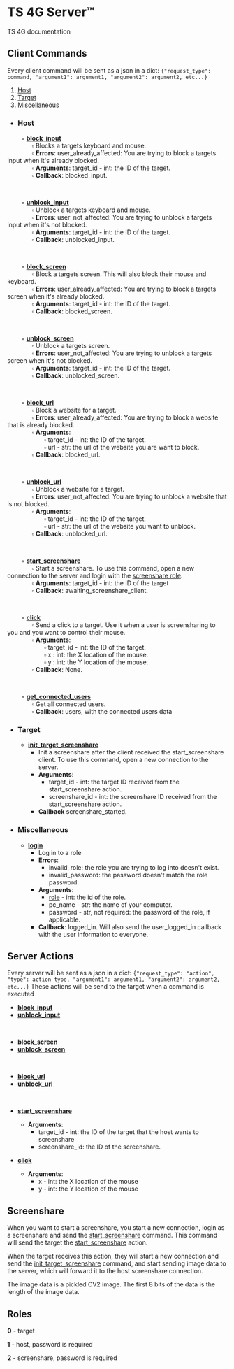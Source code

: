 # TS 4G Server™
TS 4G documentation

## Client Commands

Every client command will be sent as a json in a dict:
`{"request_type": command, "argument1": argument1, "argument2": argument2, etc...}`
1. [Host](#host)
2. [Target](#target)
3. [Miscellaneous](#miscellaneous)
-  ### Host

&emsp;&emsp; ◦ <ins id="block_input_command">**[block_input](#block_input_action)**</ins><br/>
&emsp;&emsp;&emsp;&emsp;▫ Blocks a targets keyboard and mouse.<br/>
&emsp;&emsp;&emsp;&emsp;▫ **Errors**: user_already_affected: You are trying to block a targets input when it's already blocked.<br/>
&emsp;&emsp;&emsp;&emsp;▫ **Arguments**: target_id - int: the ID of the target.<br/>
&emsp;&emsp;&emsp;&emsp;▫ **Callback**: blocked_input.

<br/>

&emsp;&emsp; ◦ <ins id="unblock_input_command">**[unblock_input](#unblock_input_action)**</ins><br/>
&emsp;&emsp;&emsp;&emsp;▫  Unblock a targets keyboard and mouse.<br/>
&emsp;&emsp;&emsp;&emsp;▫  **Errors**:  user_not_affected: You are trying to unblock a targets input when it's not blocked.<br/>
&emsp;&emsp;&emsp;&emsp;▫  **Arguments**: target_id - int: the ID of the target.<br/>
&emsp;&emsp;&emsp;&emsp;▫  **Callback**: unblocked_input.

<br/>

&emsp;&emsp; ◦ <ins id="block_screen_command">**[block_screen](#block_screen_action)**</ins><br/>
&emsp;&emsp;&emsp;&emsp;▫  Block a targets screen. This will also block their mouse and keyboard.<br/>
&emsp;&emsp;&emsp;&emsp;▫  **Errors**: user_already_affected: You are trying to block a targets screen when it's already blocked.<br/>
&emsp;&emsp;&emsp;&emsp;▫  **Arguments**: target_id - int: the ID of the target.<br/>
&emsp;&emsp;&emsp;&emsp;▫  **Callback**: blocked_screen.

<br/>

&emsp;&emsp; ◦ <ins id="unblock_screen_command">**[unblock_screen](#unblock_screen_action)**</ins><br/>
&emsp;&emsp;&emsp;&emsp;▫   Unblock a targets screen.<br/>
&emsp;&emsp;&emsp;&emsp;▫  **Errors**: user_not_affected: You are trying to unblock a targets screen when it's not blocked.<br/>
&emsp;&emsp;&emsp;&emsp;▫  **Arguments**: target_id - int: the ID of the target.<br/>
&emsp;&emsp;&emsp;&emsp;▫  **Callback**: unblocked_screen.

<br/>

&emsp;&emsp; ◦ <ins id="block_url_command">**[block_url](#block_url_action)**</ins><br/>
&emsp;&emsp;&emsp;&emsp;▫  Block a website for a target. <br/>
&emsp;&emsp;&emsp;&emsp;▫  **Errors**: user_already_affected: You are trying to block a website that is already blocked.<br/>
&emsp;&emsp;&emsp;&emsp;▫  **Arguments**:<br/>
&emsp;&emsp;&emsp;&emsp;&emsp;&emsp;▫ target_id - int: the ID of the target.<br/>
&emsp;&emsp;&emsp;&emsp;&emsp;&emsp;▫ url - str: the url of the website you are want to block.<br/>
&emsp;&emsp;&emsp;&emsp;▫  **Callback**: blocked_url.

<br/>

&emsp;&emsp; ◦ <ins id="unblock_url_command">**[unblock_url](#unblock_url_action)**</ins><br/>
&emsp;&emsp;&emsp;&emsp;▫  Unblock a website for a target.<br/>
&emsp;&emsp;&emsp;&emsp;▫  **Errors**: user_not_affected: You are trying to unblock a website that is not blocked.<br/>
&emsp;&emsp;&emsp;&emsp;▫  **Arguments**:<br/>
&emsp;&emsp;&emsp;&emsp;&emsp;&emsp;▫ target_id - int: the ID of the target.<br/>
&emsp;&emsp;&emsp;&emsp;&emsp;&emsp;▫ url - str: the url of the website you want to unblock.<br/>
&emsp;&emsp;&emsp;&emsp;▫  **Callback**: unblocked_url.<br/>

<br/>

&emsp;&emsp; ◦ <ins id="start_screenshare_command">**[start_screenshare](#start_screenshare_action)**</ins><br/>
&emsp;&emsp;&emsp;&emsp;▫  Start a screenshare. To use this command, open a new connection to the server and login with the [screenshare role](#roles).<br/>
&emsp;&emsp;&emsp;&emsp;▫  **Arguments**: target_id - int: the ID of the target<br/>
&emsp;&emsp;&emsp;&emsp;▫  **Callback**: awaiting_screenshare_client.

<br/>

&emsp;&emsp; ◦ <ins id="click_command">**[click](#click_action)**</ins><br/>
&emsp;&emsp;&emsp;&emsp;▫  Send a click to a target. Use it when a user is screensharing to you and you want to control their mouse.<br/>
&emsp;&emsp;&emsp;&emsp;▫  **Arguments**:<br/>
&emsp;&emsp;&emsp;&emsp;&emsp;&emsp;▫ target_id - int: the ID of the target.<br/>
&emsp;&emsp;&emsp;&emsp;&emsp;&emsp;▫ x : int: the X location of the mouse.<br/>
&emsp;&emsp;&emsp;&emsp;&emsp;&emsp;▫ y : int: the Y location of the mouse.<br/>
&emsp;&emsp;&emsp;&emsp;▫  **Callback**: None.

<br/>

&emsp;&emsp; ◦ <ins>**get_connected_users**</ins><br/>
&emsp;&emsp;&emsp;&emsp;▫  Get all connected users.<br/>
&emsp;&emsp;&emsp;&emsp;▫  **Callback**: users, with the connected users data

- ### Target

	-  <ins id="init_target_screenshare_command">**init_target_screenshare**</ins>
		- Init a screenshare after the client received the start_screenshare client. To use this command, open a new connection to the server.
		- **Arguments**:
			- target_id - int: the target ID received from the start_screenshare action.
			- screenshare_id - int: the screenshare ID received from the start_screenshare action.
		- **Callback** screenshare_started.

- ### Miscellaneous

	-  <ins>**login**</ins>
		- Log in to a role
		- **Errors**:
			- invalid_role: the role you are trying to log into doesn't exist.
			- invalid_password: the password doesn't match the role password.
		- **Arguments**:
			- [role](#roles) - int: the id of the role.
			- pc_name - str: the name of your computer.
			- password - str, not required: the password of the role, if applicable.
		- **Callback**: logged_in.  Will also send the user_logged_in callback with the user information to everyone.

## Server Actions

Every server will be sent  as a json in a dict:
`{"request_type": "action", "type": action type, "argument1": argument1, "argument2": argument2, etc...}`
These actions will be send to the target when a command is executed

- <ins id="block_input_action">**[block_input](#block_input_command)**</ins>
- <ins id="unblock_input_action">**[unblock_input](#unblock_input_command)**</ins>

<br/>

- <ins id="block_screen_action">**[block_screen](#block_screen_command)**</ins>
- <ins id="unblock_screen_action">**[unblock_screen](#unblock_screen_command)**</ins>

<br/>

- <ins id="block_url_action">**[block_url](#block_url_command)**</ins>
- <ins id="block_url_action">**[unblock_url](#unblock_url_command)**</ins>
<br/>

- <ins id="start_screenshare_action">**[start_screenshare](#start_screenshare_command)**</ins>
	- **Arguments**:
		-  target_id - int: the ID of the target that the host wants to screenshare
		- screenshare_id: the ID of the screenshare.

- <ins id="click_action">**[click](#click_command)**</ins>
	- **Arguments**:
		-  x - int: the X location of the mouse
		- y - int: the Y location of the mouse

## Screenshare
When you want to start a screenshare, you start a new connection, login as a screenshare and send the [start_screenshare](#start_screenshare_command) command. This command will send the target the [start_screenshare](#start_screenshare_action) action.

When the target receives this action, they will start a new connection and send the [init_target_screenshare](#init_target_screenshare_command) command, and start sending image data to the server, which will forward it to the host screenshare connection.

The image data is a pickled CV2 image. The first 8 bits of the data is the length of the image data.
## Roles
**0** - target

**1** - host, password is required

**2** - screenshare, password is required